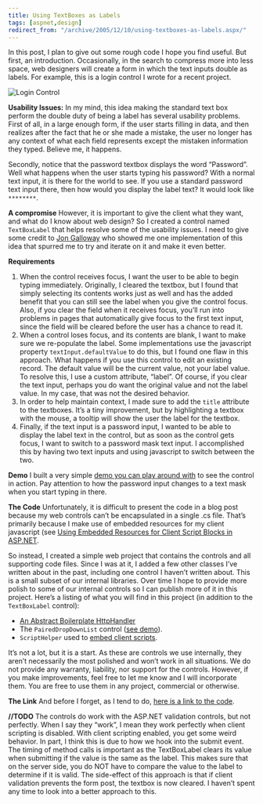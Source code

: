 ```yaml
---
title: Using TextBoxes as Labels
tags: [aspnet,design]
redirect_from: "/archive/2005/12/10/using-textboxes-as-labels.aspx/"
---
```


In this post, I plan to give out some rough code I hope you find useful.
But first, an introduction. Occasionally, in the search to compress more
into less space, web designers will create a form in which the text
inputs double as labels. For example, this is a login control I wrote
for a recent project.

![Login Control](https://haacked.com/images/LoginControl.png)

**Usability Issues:** 
 In my mind, this idea making the standard text box perform the double
duty of being a label has several usability problems. First of all, in a
large enough form, if the user starts filling in data, and then realizes
after the fact that he or she made a mistake, the user no longer has any
context of what each field represents except the mistaken information
they typed. Believe me, it happens.

Secondly, notice that the password textbox displays the word “Password”.
Well what happens when the user starts typing his password? With a
normal text input, it is there for the world to see. If you use a
standard password text input there, then how would you display the label
text? It would look like `********`.

**A compromise** 
However, it is important to give the client what they want, and what do
I know about web design? So I created a control named `TextBoxLabel`
that helps resolve some of the usability issues. I need to give some
credit to [Jon Galloway](http://weblogs.asp.net/jgalloway/) who showed
me one implementation of this idea that spurred me to try and iterate on
it and make it even better.

**Requirements**

1. When the control receives focus, I want the user to be able to begin
   typing immediately. Originally, I cleared the textbox, but I found
   that simply selecting its contents works just as well and has the
   added benefit that you can still see the label when you give the
   control focus. Also, if you clear the field when it receives focus,
   you’ll run into problems in pages that automatically give focus to
   the first text input, since the field will be cleared before the
   user has a chance to read it.
2. When a control loses focus, and its contents are blank, I want to
   make sure we re-populate the label. Some implementations use the
   javascript property `textInput.defaultValue` to do this, but I found
   one flaw in this approach. What happens if you use this control to
   edit an existing record. The default value will be the current
   value, not your label value. To resolve this, I use a custom
   attribute, “label”. Of course, if you clear the text input, perhaps
   you do want the original value and not the label value. In my case,
   that was not the desired behavior.
3. In order to help maintain context, I made sure to add the `title`
   attribute to the textboxes. It’s a tiny improvement, but by
   highlighting a textbox with the mouse, a tooltip will show the user
   the label for the textbox.
4. Finally, if the text input is a password input, I wanted to be able
   to display the label text in the control, but as soon as the control
   gets focus, I want to switch to a password mask text input. I
   accomplished this by having two text inputs and using javascript to
   switch between the two.

**Demo** 
 I built a very simple [demo you can play around
with](/Demos/TextBoxLabelDemo.aspx) to see the control in action. Pay
attention to how the password input changes to a text mask when you
start typing in there.

**The Code** 
 Unfortunately, it is difficult to present the code in a blog post
because my web controls can’t be encapsulated in a single .cs file.
That’s primarily because I make use of embedded resources for my client
javascript (see [Using Embedded Resources for Client Script Blocks in
ASP.NET](https://haacked.com/archive/2005/04/29/2879.aspx).

So instead, I created a simple web project that contains the controls
and all supporting code files. Since I was at it, I added a few other
classes I’ve written about in the past, including one control I haven’t
written about. This is a small subset of our internal libraries. Over
time I hope to provide more polish to some of our internal controls so I
can publish more of it in this project. Here’s a listing of what you
will find in this project (in addition to the `TextBoxLabel` control):

-   [An Abstract Boilerplate
    HttpHandler](https://haacked.com/archive/2005/03/17/2394.aspx)
-   The `PairedDropDownList` control ([see
    demo](/Demos/PairedDropDownDemo.aspx)).
-   `ScriptHelper` used to [embed client
    scripts](https://haacked.com/archive/2005/04/29/2879.aspx).

It’s not a lot, but it is a start. As these are controls we use
internally, they aren’t necessarily the most polished and won’t work in
all situations. We do not provide any warranty, liability, nor support
for the controls. However, if you make improvements, feel free to let me
know and I will incorporate them. You are free to use them in any
project, commercial or otherwise.

**The Link** 
 And before I forget, as I tend to do, [here is a link to the
code](/Code/Velocit.Web.Public.zip).

**//TODO** 
 The controls do work with the ASP.NET validation controls, but not
perfectly. When I say they “work”, I mean they work perfectly when
client scripting is disabled. With client scripting enabled, you get
some weird behavior. In part, I think this is due to how we hook into
the submit event. The timing of method calls is important as the
TextBoxLabel clears its value when submitting if the value is the same
as the label. This makes sure that on the server side, you do NOT have
to compare the value to the label to determine if it is valid. The
side-effect of this approach is that if client validation prevents the
form post, the textbox is now cleared. I haven’t spent any time to look
into a better approach to this.

